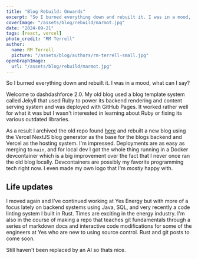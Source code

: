 ```yaml
---
title: "Blog Rebuild: Onwards"
excerpt: "So I burned everything down and rebuilt it. I was in a mood, what can I say?"
coverImage: "/assets/blog/rebuild/marmot.jpg"
date: "2024-09-21"
tags: [react, vercel]
photo_credit: "RM Terrell"
author:
  name: RM Terrell
  picture: "/assets/blog/authors/rm-terrell-small.jpg"
openGraphImage:
  url: "/assets/blog/rebuild/marmot.jpg"
---
```


So I burned everything down and rebuilt it. I was in a mood, what can I say?

Welcome to dashdashforce 2.0. My old blog used a blog template system called Jekyll that used Ruby to power its backend rendering and content serving system and was deployed with GitHub Pages. It worked rather well for what it was but I wasn't interested in learning about Ruby or fixing its various outdated libraries.

As a result I archived the old repo found [here](https://github.com/RM-Terrell/RM-Terrell.github.io) and rebuilt a new blog using the Vercel NextJS blog generator as the base for the blogs backend and Vercel as the hosting system. I'm impressed. Deployments are as easy as merging to `main`, and for local dev I got the whole thing running in a Docker devcontainer which is a big improvement over the fact that I never once ran the old blog locally. Devcontainers are possibly my favorite programming tech right now. I even made my own logo that I'm _mostly_ happy with.

## Life updates

I moved again and I've continued working at Yes Energy but with more of a focus lately on backend systems using Java, SQL, and very recently a code linting system I built in Rust. Times are exciting in the energy industry. I'm also in the course of making a repo that teaches git fundamentals through a series of markdown docs and interactive code modifications for some of the engineers at Yes who are new to using source control. Rust and git posts to come soon.

Still haven't been replaced by an AI so thats nice.

